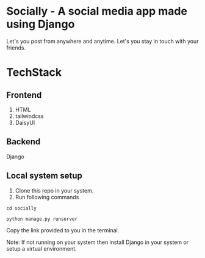 # Socially - A social media app made using Django

Let's you post from anywhere and anytime. Let's you stay in touch with your friends.

# TechStack

## Frontend

1. HTML
2. tailwindcss
3. DaisyUI

## Backend

Django

## Local system setup

1. Clone this repo in your system.
2. Run following commands

```
cd socially
```

```
python manage.py runserver
```

Copy the link provided to you in the terminal.

Note: If not running on your system then install Django in your system or setup a virtual environment.
